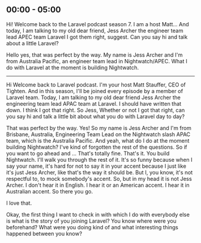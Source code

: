 ## 00:00 - 05:00

Hi! Welcome back to the Laravel podcast season 7. I am a host Matt...
And today, I am talking to my old dear friend, Jess Archer the engineer team lead APEC team Laravel I got them right, suggest. Can you say hi and talk about a little Laravel?

Hello yes, that was perfect by the way. My name is Jess Archer and I'm from Australia Pacific, an engineer team lead in Nightwatch/APEC. What I do with Laravel at the moment is building Nightwatch.

---

Hi Welcome back to Laravel podcast. I'm your host Matt Stauffer, CEO of Tighten. And in this season, I'll be joined every episode by a member of Laravel team. Today, I am talking to my old dear friend Jess Archer the engineering team lead APAC team at Laravel. I should have written that down. I think I got that right. So Jess, Whether or not I got that right, can you say hi and talk a little bit about what you do with Laravel day to day?

That was perfect by the way.
Yes!
So my name is Jess Archer and I'm from Brisbane, Australia, Engineering Team Lead on the Nightwatch slash APAC team, which is the Australia Pacific. And yeah, what do I do at the moment building Nightwatch? I've kind of forgotten the rest of the questions. So if you want to go ahead and ...
That's totally fine. That's it. You build Nightwatch. I'll walk you through the rest of it. It's so funny because when I say your name, it's hard for not to say it in your accent because I just like it's just Jess Archer, like that's the way it should be. But I, you know, it's not respectful to, to mock somebody's accent. So, but in my head it is not Jess Archer. I don't hear it in English. I hear it or an American accent. I hear it in Australian accent. So there you go.

I love that.

Okay, the first thing I want to check in with which I do with everybody else is what is the story of you joining Laravel? You know where were you beforehand? What were you doing kind of and what interesting things happened between you know?
